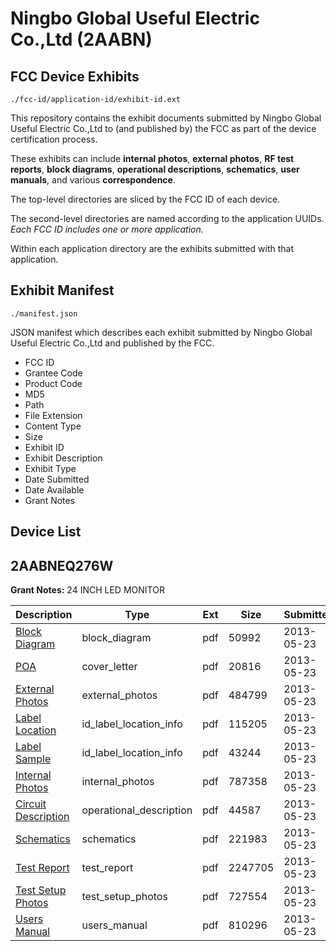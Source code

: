 # Ningbo Global Useful Electric Co.,Ltd (2AABN)
## FCC Device Exhibits

```
./fcc-id/application-id/exhibit-id.ext
```

This repository contains the exhibit documents submitted by Ningbo Global Useful Electric Co.,Ltd to (and published by) the FCC as part of the device certification process.

These exhibits can include **internal photos**, **external photos**, **RF test reports**, **block diagrams**, **operational descriptions**, **schematics**, **user manuals**, and various **correspondence**.

The top-level directories are sliced by the FCC ID of each device.

The second-level directories are named according to the application UUIDs. *Each FCC ID includes one or more application.*

Within each application directory are the exhibits submitted with that application. 

## Exhibit Manifest

```
./manifest.json
```

JSON manifest which describes each exhibit submitted by Ningbo Global Useful Electric Co.,Ltd and published by the FCC.

- FCC ID
- Grantee Code
- Product Code
- MD5
- Path
- File Extension
- Content Type
- Size
- Exhibit ID
- Exhibit Description
- Exhibit Type
- Date Submitted
- Date Available
- Grant Notes

## Device List
## 2AABNEQ276W
**Grant Notes:** 24 INCH LED MONITOR

| Description | Type | Ext | Size | Submitted | Available |
| ----------- | ---- | --- | ---- | --------- | --------- |
| [Block Diagram](2AABNEQ276W/36ee04a1e24537c5ca06e8541dfecd3b/1971754.pdf) | block_diagram | pdf | 50992 | 2013-05-23 | 2013-05-23 |
| [POA](2AABNEQ276W/36ee04a1e24537c5ca06e8541dfecd3b/1971755.pdf) | cover_letter | pdf | 20816 | 2013-05-23 | 2013-05-23 |
| [External Photos](2AABNEQ276W/36ee04a1e24537c5ca06e8541dfecd3b/1971758.pdf) | external_photos | pdf | 484799 | 2013-05-23 | 2013-05-23 |
| [Label Location](2AABNEQ276W/36ee04a1e24537c5ca06e8541dfecd3b/1971761.pdf) | id_label_location_info | pdf | 115205 | 2013-05-23 | 2013-05-23 |
| [Label Sample](2AABNEQ276W/36ee04a1e24537c5ca06e8541dfecd3b/1971762.pdf) | id_label_location_info | pdf | 43244 | 2013-05-23 | 2013-05-23 |
| [Internal Photos](2AABNEQ276W/36ee04a1e24537c5ca06e8541dfecd3b/1971760.pdf) | internal_photos | pdf | 787358 | 2013-05-23 | 2013-05-23 |
| [Circuit Description](2AABNEQ276W/36ee04a1e24537c5ca06e8541dfecd3b/1971756.pdf) | operational_description | pdf | 44587 | 2013-05-23 | 2013-05-23 |
| [Schematics](2AABNEQ276W/36ee04a1e24537c5ca06e8541dfecd3b/1971763.pdf) | schematics | pdf | 221983 | 2013-05-23 | 2013-05-23 |
| [Test Report](2AABNEQ276W/36ee04a1e24537c5ca06e8541dfecd3b/1971757.pdf) | test_report | pdf | 2247705 | 2013-05-23 | 2013-05-23 |
| [Test Setup Photos](2AABNEQ276W/36ee04a1e24537c5ca06e8541dfecd3b/1971764.pdf) | test_setup_photos | pdf | 727554 | 2013-05-23 | 2013-05-23 |
| [Users Manual](2AABNEQ276W/36ee04a1e24537c5ca06e8541dfecd3b/1971759.pdf) | users_manual | pdf | 810296 | 2013-05-23 | 2013-05-23 |
